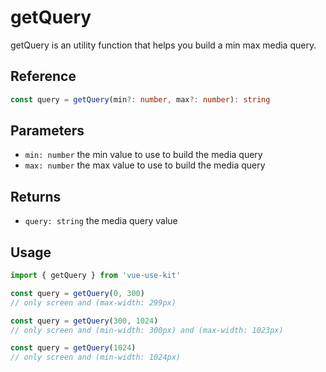 # getQuery

getQuery is an utility function that helps you build a min max media query.

## Reference

```typescript
const query = getQuery(min?: number, max?: number): string
```

## Parameters

- `min: number` the min value to use to build the media query
- `max: number` the max value to use to build the media query

## Returns

- `query: string` the media query value

## Usage

```typescript
import { getQuery } from 'vue-use-kit'

const query = getQuery(0, 300)
// only screen and (max-width: 299px)

const query = getQuery(300, 1024)
// only screen and (min-width: 300px) and (max-width: 1023px)

const query = getQuery(1024)
// only screen and (min-width: 1024px)
```
